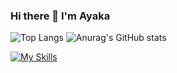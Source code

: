 ### Hi there 👋 I'm Ayaka

![Top Langs](https://github-readme-stats.vercel.app/api/top-langs/?username=anuraghazra&layout=donut&theme=radical)
![Anurag's GitHub stats](https://github-readme-stats.vercel.app/api?username=anuraghazra&show_icons=true&theme=radical)

[![My Skills](https://skillicons.dev/icons?i=c,java,js,ts,html,css,tailwind,react,nextjs,nodejs,express,mongodb,mysql,vite,figma)](https://skillicons.dev)

<!--
**AyakaFuruichi/AyakaFuruichi** is a ✨ _special_ ✨ repository because its `README.md` (this file) appears on your GitHub profile.

Here are some ideas to get you started:

- 🔭 I’m currently working on ...
- 🌱 I’m currently learning ...
- 👯 I’m looking to collaborate on ...
- 🤔 I’m looking for help with ...
- 💬 Ask me about ...
- 📫 How to reach me: ...
- 😄 Pronouns: ...
- ⚡ Fun fact: ...
-->
